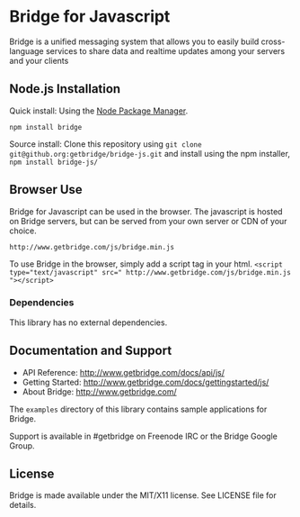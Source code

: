 # Bridge for Javascript
Bridge is a unified messaging system that allows you to easily build
cross-language services to share data and realtime updates among your
servers and your clients

## Node.js Installation
Quick install: Using the [Node Package Manager](http://npmjs.org).

    npm install bridge

Source install: Clone this repository using `git clone
git@github.org:getbridge/bridge-js.git` and install using the npm
installer, `npm install bridge-js/`

## Browser Use

Bridge for Javascript can be used in the browser. The javascript is hosted
on Bridge servers, but can be served from your own server or CDN of your
choice.

    http://www.getbridge.com/js/bridge.min.js
    
To use Bridge in the browser, simply add a script tag in your
html. `<script type="text/javascript" src="
http://www.getbridge.com/js/bridge.min.js "></script>`

### Dependencies
This library has no external dependencies.

## Documentation and Support
* API Reference: http://www.getbridge.com/docs/api/js/
* Getting Started: http://www.getbridge.com/docs/gettingstarted/js/
* About Bridge: http://www.getbridge.com/

The `examples` directory of this library contains sample applications for Bridge.

Support is available in #getbridge on Freenode IRC or the Bridge Google Group.


## License
Bridge is made available under the MIT/X11 license. See LICENSE file for details.

